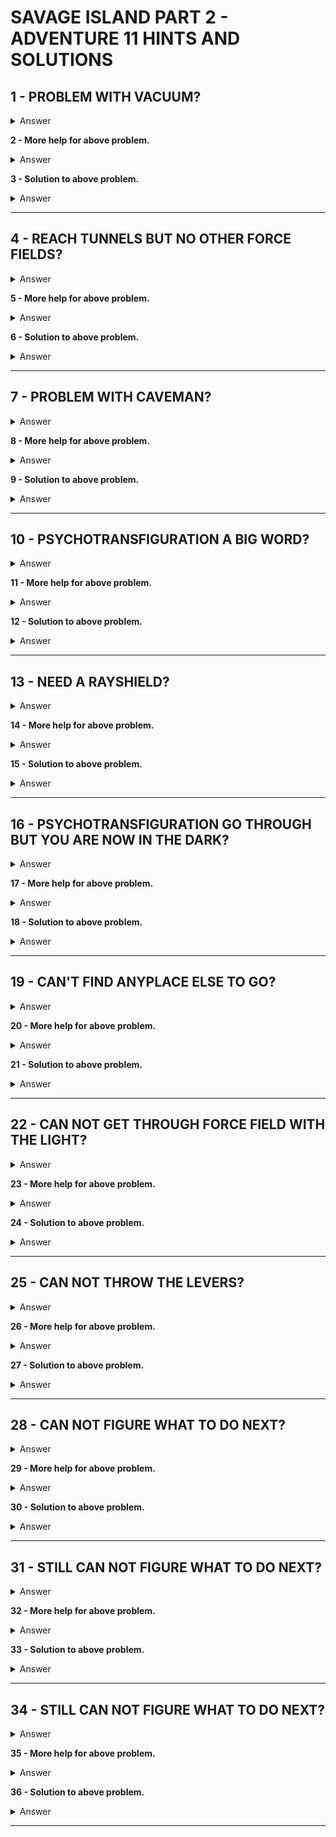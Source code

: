 # SAVAGE ISLAND PART 2 - ADVENTURE 11 HINTS AND SOLUTIONS

## 1 - PROBLEM WITH VACUUM?
<details><summary>Answer</summary>HOW DO SWIMMERS SURVIVE UNDERWATER</details>

**2 - More help for above problem.**
<details><summary>Answer</summary>WHAT HAPPENS TO A BALLOON IN A VACUUM</details>

**3 - Solution to above problem.**
<details><summary>Answer</summary>BREATHE OUT</details>

---


## 4 - REACH TUNNELS BUT NO OTHER FORCE FIELDS?
<details><summary>Answer</summary>STORE SOME AIR</details>

**5 - More help for above problem.**
<details><summary>Answer</summary>STORE AIR IN YOUR BLOODSTREAM</details>

**6 - Solution to above problem.**
<details><summary>Answer</summary>HYPERVENTILATE</details>

---


## 7 - PROBLEM WITH CAVEMAN?
<details><summary>Answer</summary>EAT THE FLOWER</details>

**8 - More help for above problem.**
<details><summary>Answer</summary>CRUSH THE FLOWER</details>

**9 - Solution to above problem.**
<details><summary>Answer</summary>HOLD YOUR BREATH, OPEN CASE, CRUSH FLOWER</details>

---


## 10 - PSYCHOTRANSFIGURATION A BIG WORD?
<details><summary>Answer</summary>PLAY WITH THE CAVEMAN IN RED ROOMS</details>

**11 - More help for above problem.**
<details><summary>Answer</summary>PSYCHO MEANS MINDS - TRANS MEANS CHANGE</details>

**12 - Solution to above problem.**
<details><summary>Answer</summary>CHANGE YOURSELF INTO THE CAVEMAN</details>

---


## 13 - NEED A RAYSHIELD?
<details><summary>Answer</summary>YOU FOUND IT IN ADVENTURE #10 AND YOU MUST BRING IT WITH YOU INTO THIS ADVENTURE</details>

**14 - More help for above problem.**
<details><summary>Answer</summary>THERE ARE TWO PASSWORDS IN ADVENTURE #10</details>

**15 - Solution to above problem.**
<details><summary>Answer</summary>THE BANDANNA IS THE RAYSHIELD - THE PASSWORDS ARE 123 AND 474 - YOU WOULD GET THE RIGHT ONE IF YOU ENDED ADVENTURE #10 WITH THE BANDANNA</details>

---


## 16 - PSYCHOTRANSFIGURATION GO THROUGH BUT YOU ARE NOW IN THE DARK?
<details><summary>Answer</summary>N/A N/A N/A N/A N/A N/A N/A IT IS NOT REALLY DARK</details>

**17 - More help for above problem.**
<details><summary>Answer</summary>THERE IS PLENTY OF LIGHT ALL AROUND YOU - IT IS REALLY NOT DARK - THIS IS REALLY EASY</details>

**18 - Solution to above problem.**
<details><summary>Answer</summary>OPEN YOUR EYES</details>

---


## 19 - CAN'T FIND ANYPLACE ELSE TO GO?
<details><summary>Answer</summary>BANDANNA UNRAVELS MANY MYSTERIES</details>

**20 - More help for above problem.**
<details><summary>Answer</summary>TIE BANDANNA IN A LOOP</details>

**21 - Solution to above problem.**
<details><summary>Answer</summary>DROP LOOP IN DIFFERENT ROOMS AND GO DARK HOLE</details>

---


## 22 - CAN NOT GET THROUGH FORCE FIELD WITH THE LIGHT?
<details><summary>Answer</summary>N/A N/A N/A DO NOT LOOK AT THE LIGHT</details>

**23 - More help for above problem.**
<details><summary>Answer</summary>IGNORE THE LIGHT</details>

**24 - Solution to above problem.**
<details><summary>Answer</summary>CLOSE YOUR EYES</details>

---


## 25 - CAN NOT THROW THE LEVERS?
<details><summary>Answer</summary>WORK ON THE ONE IN THE EXERCISE ROOM</details>

**26 - More help for above problem.**
<details><summary>Answer</summary>BANDANNA</details>

**27 - Solution to above problem.**
<details><summary>Answer</summary>UNTIE BANDANNA - TIE THREAD TO TREADMILL AND WALK ON IT</details>

---


## 28 - CAN NOT FIGURE WHAT TO DO NEXT?
<details><summary>Answer</summary>BE SURE YOU HAVE AIR THROUGH OUT THE WHOLE SHIP</details>

**29 - More help for above problem.**
<details><summary>Answer</summary>DROP LOOP NEAR THE CAPTAIN'S QUARTERS AND PRESS THE BUTTON FIX THE FLICKERING FORCE FIELD</details>

**30 - Solution to above problem.**
<details><summary>Answer</summary>YOU CAN THEN USE THE TIME TRANSPORTER</details>

---


## 31 - STILL CAN NOT FIGURE WHAT TO DO NEXT?
<details><summary>Answer</summary>KILL THE DINOSAURS AS THE CAPTAIN'S LOG SUGGESTED</details>

**32 - More help for above problem.**
<details><summary>Answer</summary>THE BLOCK WILL BE USEFUL</details>

**33 - Solution to above problem.**
<details><summary>Answer</summary>PUT THE BLOCK IN THE TIME TRANSPORTER AND SEND IT TO EARTH THE PASSWORD CAN BE SAID USING THE DEVICE FOUND WITH THE ROBOPIRATE</details>

---


## 34 - STILL CAN NOT FIGURE WHAT TO DO NEXT?
<details><summary>Answer</summary>THE ROBOPIRATE KNOWS</details>

**35 - More help for above problem.**
<details><summary>Answer</summary>LET HIM HAVE A TURN</details>

**36 - Solution to above problem.**
<details><summary>Answer</summary>LET HIM CARRY YOU TO THE DISPLAY CASE THEN PRESS THE BUTTON</details>

---
